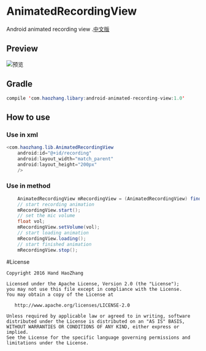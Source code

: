 # AnimatedRecordingView
Android animated recording view .[中文版](https://github.com/HeZaiJin/AnimatedRecordingView/blob/master/README-cn.md)
## Preview
![预览](https://github.com/HeZaiJin/AnimatedRecordingView/blob/master/screen_shot/animated_recording.gif)
## Gradle
```java
compile 'com.haozhang.libary:android-animated-recording-view:1.0'
```
## How to use
### Use in xml
```java
<com.haozhang.lib.AnimatedRecordingView
    android:id="@+id/recording"
    android:layout_width="match_parent"
    android:layout_height="200px"
    />
```
### Use in method
```java
    AnimatedRecordingView mRecordingView = (AnimatedRecordingView) findViewById(R.id.recording);
    // start recording animation
    mRecordingView.start();
    // set the mic volume
    float vol;
    mRecordingView.setVolume(vol);
    // start loading animation
    mRecordingView.loading();
    // start finished animation
    mRecordingView.stop();
```

#License
```
Copyright 2016 Hand HaoZhang

Licensed under the Apache License, Version 2.0 (the "License");
you may not use this file except in compliance with the License.
You may obtain a copy of the License at

   http://www.apache.org/licenses/LICENSE-2.0

Unless required by applicable law or agreed to in writing, software
distributed under the License is distributed on an "AS IS" BASIS,
WITHOUT WARRANTIES OR CONDITIONS OF ANY KIND, either express or implied.
See the License for the specific language governing permissions and
limitations under the License.
```
